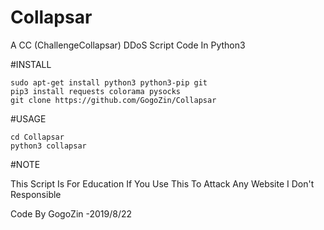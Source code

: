 # Collapsar
A CC (ChallengeCollapsar) DDoS Script Code In Python3

#INSTALL

    sudo apt-get install python3 python3-pip git
    pip3 install requests colorama pysocks
    git clone https://github.com/GogoZin/Collapsar
    
#USAGE

    cd Collapsar
    python3 collapsar
    
#NOTE

This Script Is For Education
If You Use This To Attack Any Website
I Don't Responsible

Code By GogoZin -2019/8/22
